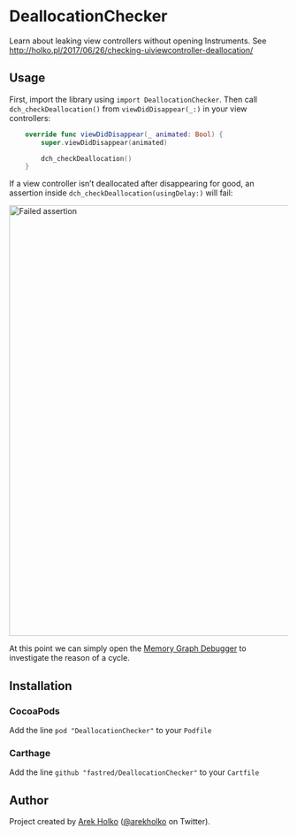 # DeallocationChecker

Learn about leaking view controllers without opening Instruments. See http://holko.pl/2017/06/26/checking-uiviewcontroller-deallocation/

## Usage

First, import the library using `import DeallocationChecker`. Then call `dch_checkDeallocation()` from `viewDidDisappear(_:)` in your view controllers:
```swift
    override func viewDidDisappear(_ animated: Bool) {
        super.viewDidDisappear(animated)

        dch_checkDeallocation()
    }
```

If a view controller isn’t deallocated after disappearing for good, an assertion inside `dch_checkDeallocation(usingDelay:)` will fail:

<img src="Resources/deallocation_checker@2x.png" width="779" alt="Failed assertion">

At this point we can simply open the [Memory Graph Debugger](https://developer.apple.com/library/content/documentation/DeveloperTools/Conceptual/debugging_with_xcode/chapters/special_debugging_workflows.html#//apple_ref/doc/uid/TP40015022-CH9-DontLinkElementID_1) to investigate the reason of a cycle.

## Installation

### CocoaPods

Add the line `pod "DeallocationChecker"` to your `Podfile`

### Carthage
Add the line `github "fastred/DeallocationChecker"` to your `Cartfile`

## Author

Project created by [Arek Holko](http://holko.pl) ([@arekholko](https://twitter.com/arekholko) on Twitter).
